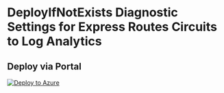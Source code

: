 # DeployIfNotExists Diagnostic Settings for Express Routes Circuits to Log Analytics


## Deploy via Portal

[![Deploy to Azure](http://azuredeploy.net/deploybutton.png)](https://portal.azure.com/#blade/Microsoft_Azure_Policy/CreatePolicyDefinitionBlade/uri/https%3A%2F%2Fraw.githubusercontent.com%2Fsixtencyber%2FAzure-Policies%2Fmain%2FLog_Analytics%2Fexpress-route-to-loganalytics%2Fdeploy-diagnostic-settings-express-route-to-loganalytics.json)

